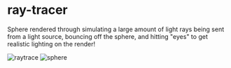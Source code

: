 # ray-tracer
Sphere rendered through simulating a large amount of light rays being sent from a light source, bouncing off the sphere, and hitting "eyes" to get realistic lighting on the render!

![raytrace](https://user-images.githubusercontent.com/71041401/167062892-25f0209f-0eb2-458c-a57d-7c147e553fba.png)
![sphere](https://user-images.githubusercontent.com/71041401/167062905-44b4fc3d-916c-46e4-bc4b-f836f845e21b.png)
